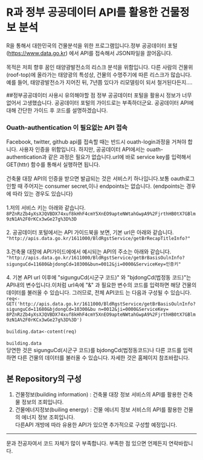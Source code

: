 # R과 정부 공공데이터 API를 활용한 건물정보 분석  

R을 통해서 대한민국의 건물분석을 위한 프로그램입니다.정부 공공데이터 포털(https://www.data.go.kr) 에서 API를 접속해서 JSON파일을 끌어옵니다. <br></br>
목적은 저희 향후 꿈인 태양광발전소의 리스크 분석을 위함입니다. 다른 사람의 건물위(roof-top)에 올라가는 태양광의 특성상, 건물의 수명주기에 따른 리스크가 많습니다.
예를 들어, 태양광발전소가 지어진 뒤, 7년쯤 있다가 리모델링이 되서 철거된다든지.... 

##정부공공데이터 사용시 유의해야할 점 
정부 공공데이터 포털을 활용시 정보가 너무 없어서 고생했습니다. 공공데이터 포털의 가이드로는 부족하더군요. 공공데이터 API에 대해 간단한 가이드 후 코드를 설명하겠습니다.<br>

### Ouath-authentication 이 필요없는 API 접속<br>
Facebook, twitter, github api를 접속할 때는 반드시 ouath-login과정을 거쳐야 합니다. 사용자 인증을 위함입니다. 
하지만, 공공데이터 API에서는 ouath-authentication과 같은 과정은 필요가 없습니다.url에 바로 service key를 입력해서 GET(httr) 함수를 통해서 실행하면 됩니다. 
<br></br>
건축물 대장 API의 인증을 받으면 발급되는 것은 서비스키 하나입니다.보통 oauth로그인할 때 주어지는 consumer secret,이나 endpoints는 없습니다. (endpoints는 경우에 따라 있는 경우도 있습니다} <br></br>
1.저의 서비스 키는 아래와 같습니다.<br>
`8PZnRzZb4yXsXJQVBDX74xuf8kHhF4cmY5XnEO9apteNWtahGwpA9%2FjrthHB0tX7GBlm9zN1A%2F0rKCx3wGe27g%3D%3D`
<br></br>
2. 공공데이터 포털에서는 API 가이드북을 보면, 기본 url은 아래와 같습니다.<br> 
`"http://apis.data.go.kr/1611000/BldRgstService/getBrRecapTitleInfo?"` 
<br></br>
3.건축물 대장에 API가이드에에서 예시되는 API의 주소는 아래와 같습니다.<br>  ``"http://apis.data.go.kr/1611000/BldRgstService/getBrBasisOulnInfo?sigunguCd=11680&bjdongCd=10300&bun=0012&ji=0000&ServiceKey=인증키" ``<br></br>
4. 기본 API url 이후에 "sigunguCd(시군구 코드)" 와 "bjdongCd(법정동 코드)"는 API내의 변수입니다.이처럼 url속에 "&" 과 필요한 변수의 코드를 입력하면 해댱 건물의 데이터를 불러올 수 있습니다. 그러므로, 전체 API코드 는 다음과 구성될 수 있습니다. 
<br>
    `req<-GET('http://apis.data.go.kr/1611000/BldRgstService/getBrBasisOulnInfo?sigunguCd=11680&bjdongCd=10300&bu n=0012&ji=0000&ServiceKey= 8PZnRzZb4yXsXJQVBDX74xuf8kHhF4cmY5XnEO9apteNWtahGwpA9%2FjrthHB0tX7GBlm9zN1A%2F0rKCx3wGe27g%3D%3D')` <br></br>
    `building.data<-cotent(req)` <br></br>
    `building.data` 
<br> 
당연한 것은 sigunguCd(시군구 코드)를 bjdongCd(법정동코드)나 다른 코드를 입력하면 다른 건물의 데이터를 불러올 수 있습니다. 자세한 것은 홈페이지 참조바랍니다. 

## 본 Repository의 구성 
1. 건물정보(building information) : 건축물 대장 정보 서비스의 API를 활용한 건축물 정보의 조회입니다. <br> 
2. 건물에너지정보(builing energy) : 건물 에너지 정보 서비스의 API를 활용한 건물의 에너지 정보 조회입니다. <br>
다른API 개방에 따라 유용한 API가 있으면 추가적으로 구성할 예정입니다. <br>
<hr>
문과 전공자여서 코드 자체가 많이 부족합니다. 부족한 점 있으면 언제든지 연락바랍니다. 










